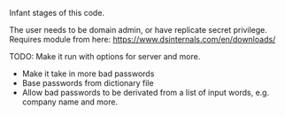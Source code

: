 Infant stages of this code. 

The user needs to be domain admin, or have replicate secret privilege. Requires module from here: https://www.dsinternals.com/en/downloads/

TODO: Make it run with options for server and more.
- Make it take in more bad passwords
- Base passwords from dictionary file
- Allow bad passwords to be derivated from a list of input words, e.g. company name and more. 
